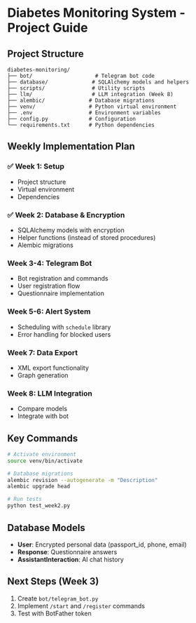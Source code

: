 # Diabetes Monitoring System - Project Guide

## Project Structure
```
diabetes-monitoring/
├── bot/                    # Telegram bot code
├── database/              # SQLAlchemy models and helpers
├── scripts/               # Utility scripts
├── llm/                   # LLM integration (Week 8)
├── alembic/              # Database migrations
├── venv/                 # Python virtual environment
├── .env                  # Environment variables
├── config.py             # Configuration
└── requirements.txt      # Python dependencies
```

## Weekly Implementation Plan

### ✅ Week 1: Setup
- Project structure
- Virtual environment
- Dependencies

### ✅ Week 2: Database & Encryption
- SQLAlchemy models with encryption
- Helper functions (instead of stored procedures)
- Alembic migrations

### Week 3-4: Telegram Bot
- Bot registration and commands
- User registration flow
- Questionnaire implementation

### Week 5-6: Alert System
- Scheduling with `schedule` library
- Error handling for blocked users

### Week 7: Data Export
- XML export functionality
- Graph generation

### Week 8: LLM Integration
- Compare models
- Integrate with bot

## Key Commands

```bash
# Activate environment
source venv/bin/activate

# Database migrations
alembic revision --autogenerate -m "Description"
alembic upgrade head

# Run tests
python test_week2.py
```

## Database Models

- **User**: Encrypted personal data (passport_id, phone, email)
- **Response**: Questionnaire answers
- **AssistantInteraction**: AI chat history

## Next Steps (Week 3)

1. Create `bot/telegram_bot.py`
2. Implement `/start` and `/register` commands
3. Test with BotFather token